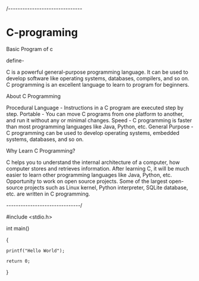 /-------------------------------
# C-programing
Basic Program of c

define-

C is a powerful general-purpose programming language. It can be used to develop software like operating systems, databases, compilers, and so on. 
C programming is an excellent language to learn to program for beginners.

About C Programming

Procedural Language - Instructions in a C program are executed step by step.
Portable - You can move C programs from one platform to another, and run it without any or minimal changes.
Speed - C programming is faster than most programming languages like Java, Python, etc.
General Purpose - C programming can be used to develop operating systems, embedded systems, databases, and so on.


Why Learn C Programming?

C helps you to understand the internal architecture of a computer, how computer stores and retrieves information.
After learning C, it will be much easier to learn other programming languages like Java, Python, etc.
Opportunity to work on open source projects. Some of the largest open-source projects such as Linux kernel, Python interpreter, SQLite database, etc. are written in C programming.

-------------------------------/


#include <stdio.h>

int main()

{

    printf("Hello World");

    return 0;
}
